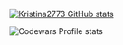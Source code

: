 [![Kristina2773 GitHub stats](https://github-readme-stats.vercel.app/api?username=Kristina2773&show_icons=true&theme=graywhite)](https://github.com/anuraghazra/github-readme-stats)

![Codewars Profile stats](https://www.codewars.com/users/Kristina2773/badges/large)
<!--
**Kristina2773/Kristina2773** is a ✨ _special_ ✨ repository because its `README.md` (this file) appears on your GitHub profile.

Here are some ideas to get you started:

- 🔭 I’m currently working on ...
- 🌱 I’m currently learning ...
- 👯 I’m looking to collaborate on ...
- 🤔 I’m looking for help with ...
- 💬 Ask me about ...
- 📫 How to reach me: ...
- 😄 Pronouns: ...
- ⚡ Fun fact: ...
-->
